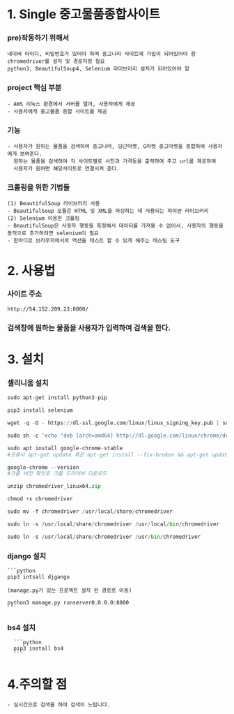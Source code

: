 # 1. Single 중고물품종합사이트

  ### pre)작동하기 위해서
    네이버 아이디, 비밀번호가 있어야 하며 중고나라 사이트에 가입이 되어있어야 함
    chromedriver를 설치 및 경로지정 필요
    python3, BeautifulSoup4, Selenium 라이브러리 설치가 되어있어야 함

  ### project 핵심 부분
    - AWS 리눅스 환경에서 서버를 열어, 사용자에게 제공
    - 사용자에게 중고물품 종합 사이트를 제공

  ### 기능  
    - 사용자가 원하는 물품을 검색하여 중고나라, 당근마켓, G마켓 중고마켓을 종합하여 사용자에게 보여준다.
      원하는 물품을 검색하여 각 사이트별로 사진과 가격등을 출력하여 주고 url를 제공하여 
      사용자가 원하면 해당사이트로 연결시켜 준다.

  ### 크롤링을 위한 기법들
    (1) BeautifulSoup 라이브러리 사용
    - BeautifulSoup 모듈은 HTML 및 XML을 파싱하는 데 사용되는 파이썬 라이브러리
    (2) Selenium 이용한 크롤링
    - BeautifulSoup은 사용자 행동을 특정해서 데이터를 가져올 수 없어서, 사용자의 행동을 동적으로 추가하려면 selenium이 필요
    - 한마디로 브라우저에서의 액션을 테스트 할 수 있게 해주는 테스팅 도구

# 2. 사용법

 ### 사이트 주소 
    http://54.152.209.23:8000/
    
 ### 검색창에 원하는 물품을 사용자가 입력하여 검색을 한다.
 
 
# 3. 설치

### 셀리니움 설치
```python
sudo apt-get install python3-pip

pip3 install selenium

wget -q -O - https://dl-ssl.google.com/linux/linux_signing_key.pub | sudo apt-key add -

sudo sh -c 'echo "deb [arch=amd64] http://dl.google.com/linux/chrome/deb/ stable main" >> /etc/apt/sources.list.d/google.list'

sudo apt install google-chrome-stable
#오류시 apt-get update 혹은 apt-get install --fix-broken && apt-get update && apt-get upgrade

google-chrome --version
#크롬 버전 확인후 크롬 드라이버 다운로드

unzip chromedriver_linux64.zip

chmod +x chromedriver

sudo mv -f chromedriver /usr/local/share/chromedriver

sudo ln -s /usr/local/share/chromedriver /usr/local/bin/chromedriver

sudo ln -s /usr/local/share/chromedriver /usr/bin/chromedriver
```
  
### django 설치
    ```python
    pip3 intsall djgango
      
    (manage.py가 있는 프로젝트 설치 된 경로로 이동)
    
    python3 manage.py runserver0.0.0.0:8000
    ```
    
### bs4 설치
      ```python
      pip3 install bs4
      ```
       
# 4.주의할 점
    - 실시간으로 검색을 하여 검색이 느립니다.
